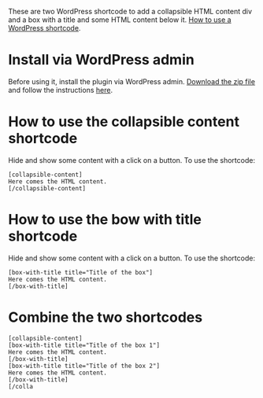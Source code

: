 These are two WordPress shortcode to add a collapsible HTML content div and a box with a title and some HTML content below it. [How to use a WordPress shortcode](https://wordpress.com/support/shortcodes/).

# Install via WordPress admin
Before using it, install the plugin via WordPress admin. [Download the zip file](https://github.com/ragoand/shortcode-addons/releases/tag/release) and follow the instructions [here](https://github.com/ragoand/shortcode-addons/releases/tag/release).

# How to use the collapsible content shortcode
Hide and show some content with a click on a button. To use the shortcode:
```
[collapsible-content]
Here comes the HTML content.
[/collapsible-content]
```

# How to use the bow with title shortcode
Hide and show some content with a click on a button. To use the shortcode:
```
[box-with-title title="Title of the box"]
Here comes the HTML content.
[/box-with-title]
```

# Combine the two shortcodes
```
[collapsible-content]
[box-with-title title="Title of the box 1"]
Here comes the HTML content.
[/box-with-title]
[box-with-title title="Title of the box 2"]
Here comes the HTML content.
[/box-with-title]
[/colla
